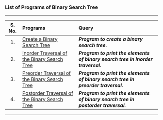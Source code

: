 ### List of Programs of Binary Search Tree

---
|  S. No.  |  Programs  |  Query  |
|  :--:  |  :--  |  :--  |
|  1.  |  [Create a Binary Search Tree](/Data%20Structure/Binary%20Search%20Tree/Programs/List/CreateBinarySearchTree.py)  |  ***Program to create a binary search tree.***  |
|  2.  |  [Inorder Traversal of the Binary Search Tree](/Data%20Structure/Binary%20Search%20Tree/Programs/List/InorderTraversal.py)  |  ***Program to print the elements of binary search tree in inorder traversal.***  |
|  3.  |  [Preorder Traversal of the Binary Search Tree]()  |  ***Program to print the elements of binary search tree in preorder traversal.***  |
|  4.  |  [Postorder Traversal of the Binary Search Tree]()  |  ***Program to print the elements of binary search tree in postorder traversal.***  |
---

